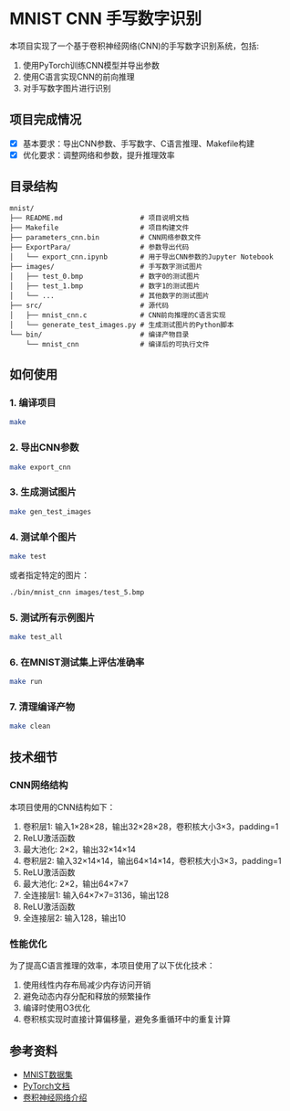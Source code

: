 # MNIST CNN 手写数字识别

本项目实现了一个基于卷积神经网络(CNN)的手写数字识别系统，包括:
1. 使用PyTorch训练CNN模型并导出参数
2. 使用C语言实现CNN的前向推理
3. 对手写数字图片进行识别

## 项目完成情况

- [x] 基本要求：导出CNN参数、手写数字、C语言推理、Makefile构建
- [x] 优化要求：调整网络和参数，提升推理效率

## 目录结构

```
mnist/
├── README.md                   # 项目说明文档
├── Makefile                    # 项目构建文件
├── parameters_cnn.bin          # CNN网络参数文件
├── ExportPara/                 # 参数导出代码
│   └── export_cnn.ipynb        # 用于导出CNN参数的Jupyter Notebook
├── images/                     # 手写数字测试图片
│   ├── test_0.bmp              # 数字0的测试图片
│   ├── test_1.bmp              # 数字1的测试图片
│   └── ...                     # 其他数字的测试图片
├── src/                        # 源代码
│   ├── mnist_cnn.c             # CNN前向推理的C语言实现
│   └── generate_test_images.py # 生成测试图片的Python脚本
└── bin/                        # 编译产物目录
    └── mnist_cnn               # 编译后的可执行文件
```

## 如何使用

### 1. 编译项目

```bash
make
```

### 2. 导出CNN参数

```bash
make export_cnn
```

### 3. 生成测试图片

```bash
make gen_test_images
```

### 4. 测试单个图片

```bash
make test
```

或者指定特定的图片：

```bash
./bin/mnist_cnn images/test_5.bmp
```

### 5. 测试所有示例图片

```bash
make test_all
```

### 6. 在MNIST测试集上评估准确率

```bash
make run
```

### 7. 清理编译产物

```bash
make clean
```

## 技术细节

### CNN网络结构

本项目使用的CNN结构如下：

1. 卷积层1: 输入1×28×28，输出32×28×28，卷积核大小3×3，padding=1
2. ReLU激活函数
3. 最大池化: 2×2，输出32×14×14
4. 卷积层2: 输入32×14×14，输出64×14×14，卷积核大小3×3，padding=1
5. ReLU激活函数
6. 最大池化: 2×2，输出64×7×7
7. 全连接层1: 输入64×7×7=3136，输出128
8. ReLU激活函数
9. 全连接层2: 输入128，输出10

### 性能优化

为了提高C语言推理的效率，本项目使用了以下优化技术：

1. 使用线性内存布局减少内存访问开销
2. 避免动态内存分配和释放的频繁操作
3. 编译时使用O3优化
4. 卷积核实现时直接计算偏移量，避免多重循环中的重复计算

## 参考资料

- [MNIST数据集](http://yann.lecun.com/exdb/mnist/)
- [PyTorch文档](https://pytorch.org/docs/stable/index.html)
- [卷积神经网络介绍](http://cs231n.github.io/convolutional-networks/)
